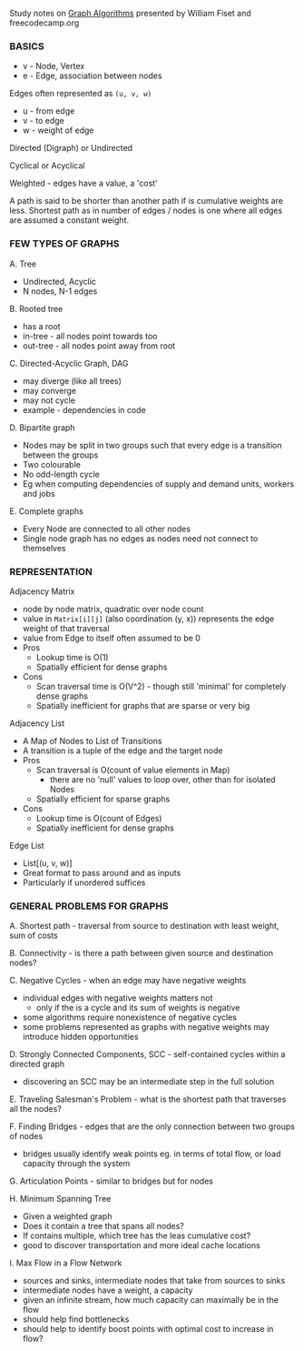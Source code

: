 Study notes on [Graph Algorithms](https://www.youtube.com/watch?v=09_LlHjoEiY&list=WL&index=2) presented by William Fiset and freecodecamp.org

### BASICS

- v - Node, Vertex
- e - Edge, association between nodes

Edges often represented as `(u, v, w)`
- u - from edge
- v - to edge
- w - weight of edge

Directed (Digraph) or Undirected

Cyclical or Acyclical

Weighted - edges have a value, a 'cost'

A path is said to be shorter than another path if is cumulative weights are less. Shortest path as in number of edges / nodes is one where all edges are assumed a constant weight.


### FEW TYPES OF GRAPHS

A. Tree
- Undirected, Acyclic
- N nodes, N-1 edges

B. Rooted tree
- has a root
- in-tree - all nodes point towards too
- out-tree - all nodes point away from root

C. Directed-Acyclic Graph, DAG
- may diverge (like all trees)
- may converge
- may not cycle
- example - dependencies in code

D. Bipartite graph
- Nodes may be split in two groups such that every edge is a transition between the groups
- Two colourable
- No odd-length cycle
- Eg when computing dependencies of supply and demand units, workers and jobs

E. Complete graphs
- Every Node are connected to all other nodes
- Single node graph has no edges as nodes need not connect to themselves


### REPRESENTATION

Adjacency Matrix
- node by node matrix, quadratic over node count
- value in `Matrix[i][j]` (also coordination (y, x)) represents the edge weight of that traversal
- value from Edge to itself often assumed to be 0
- Pros
    - Lookup time is O(1)
    - Spatially efficient for dense graphs
- Cons
    - Scan traversal time is O(V^2) - though still 'minimal' for completely dense graphs
    - Spatially inefficient for graphs that are sparse or very big

Adjacency List
- A Map of Nodes to List of Transitions
- A transition is a tuple of the edge and the target node
- Pros
    - Scan traversal is O(count of value elements in Map)
        - there are no 'null' values to loop over, other than for isolated Nodes
    - Spatially efficient for sparse graphs
- Cons
    - Lookup time is O(count of Edges)
    - Spatially inefficient for dense graphs

Edge List
- List[(u, v, w)]
- Great format to pass around and as inputs
- Particularly if unordered suffices


### GENERAL PROBLEMS FOR GRAPHS

A. Shortest path - traversal from source to destination with least weight, sum of costs

B. Connectivity - is there a path between given source and destination nodes?

C. Negative Cycles - when an edge may have negative weights
- individual edges with negative weights matters not
    - only if the is a cycle and its sum of weights is negative
- some algorithms require nonexistence of negative cycles
- some problems represented as graphs with negative weights may introduce hidden opportunities

D. Strongly Connected Components, SCC -  self-contained cycles within a directed graph
- discovering an SCC may be an intermediate step in the full solution

E. Traveling Salesman's Problem - what is the shortest path that traverses all the nodes?

F. Finding Bridges - edges that are the only connection between two groups of nodes
- bridges usually identify weak points eg. in terms of total flow, or load capacity through the system

G. Articulation Points - similar to bridges but for nodes

H. Minimum Spanning Tree
- Given a weighted graph
- Does it contain a tree that spans all nodes?
- If contains multiple, which tree has the leas cumulative cost?
- good to discover transportation and more ideal cache locations

I. Max Flow in a Flow Network
- sources and sinks, intermediate nodes that take from sources to sinks
- intermediate nodes have a weight, a capacity
- given an infinite stream, how much capacity can maximally be in the flow
- should help find bottlenecks
- should help to identify boost points with optimal cost to increase in flow?
